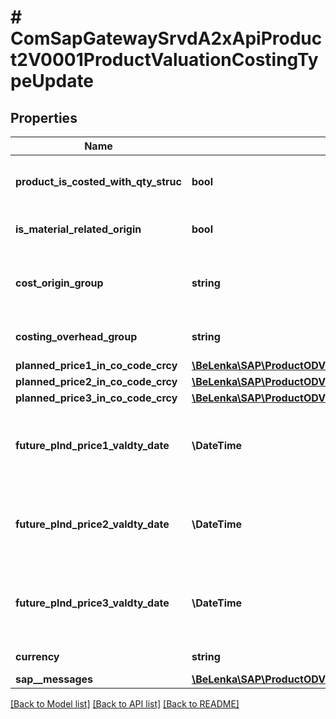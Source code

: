 # # ComSapGatewaySrvdA2xApiProduct2V0001ProductValuationCostingTypeUpdate

## Properties

Name | Type | Description | Notes
------------ | ------------- | ------------- | -------------
**product_is_costed_with_qty_struc** | **bool** | Material Is Costed with Quantity Structure | [optional]
**is_material_related_origin** | **bool** | Material-related origin | [optional]
**cost_origin_group** | **string** | Origin Group as Subdivision of Cost Element | [optional]
**costing_overhead_group** | **string** | Costing Overhead Group | [optional]
**planned_price1_in_co_code_crcy** | [**\BeLenka\SAP\ProductODV4\Model\PlannedPrice1**](PlannedPrice1.md) |  | [optional]
**planned_price2_in_co_code_crcy** | [**\BeLenka\SAP\ProductODV4\Model\PlannedPrice2**](PlannedPrice2.md) |  | [optional]
**planned_price3_in_co_code_crcy** | [**\BeLenka\SAP\ProductODV4\Model\PlannedPrice3**](PlannedPrice3.md) |  | [optional]
**future_plnd_price1_valdty_date** | **\DateTime** | Date from Which Future Planned Price 1 Is Valid | [optional]
**future_plnd_price2_valdty_date** | **\DateTime** | Date from Which Future Planned Price 2 Is Valid | [optional]
**future_plnd_price3_valdty_date** | **\DateTime** | Date from Which Future Planned Price 3 Is Valid | [optional]
**currency** | **string** | Currency Key | [optional]
**sap__messages** | [**\BeLenka\SAP\ProductODV4\Model\ComSapGatewaySrvdA2xApiProduct2V0001SAPMessageUpdate[]**](ComSapGatewaySrvdA2xApiProduct2V0001SAPMessageUpdate.md) |  | [optional]

[[Back to Model list]](../../README.md#models) [[Back to API list]](../../README.md#endpoints) [[Back to README]](../../README.md)
